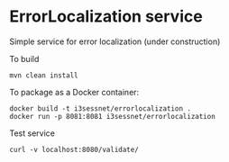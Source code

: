 # ErrorLocalization service

Simple service for error localization (under construction)

To build 

```
mvn clean install
```

To package as a Docker container:

```
docker build -t i3sessnet/errorlocalization .
docker run -p 8081:8081 i3sessnet/errorlocalization 
```

Test service
```
curl -v localhost:8080/validate/
```
